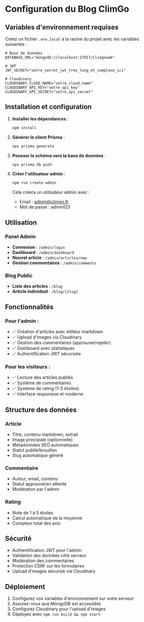 # Configuration du Blog ClimGo

## Variables d'environnement requises

Créez un fichier `.env.local` à la racine du projet avec les variables suivantes :

```env
# Base de données
DATABASE_URL="mongodb://localhost:27017/climgoweb"

# JWT
JWT_SECRET="votre_secret_jwt_tres_long_et_complexe_ici"

# Cloudinary
CLOUDINARY_CLOUD_NAME="votre_cloud_name"
CLOUDINARY_API_KEY="votre_api_key"
CLOUDINARY_API_SECRET="votre_api_secret"
```

## Installation et configuration

1. **Installer les dépendances** :
   ```bash
   npm install
   ```

2. **Générer le client Prisma** :
   ```bash
   npx prisma generate
   ```

3. **Pousser le schéma vers la base de données** :
   ```bash
   npx prisma db push
   ```

4. **Créer l'utilisateur admin** :
   ```bash
   npm run create-admin
   ```
   Cela créera un utilisateur admin avec :
   - Email : admin@climgo.fr
   - Mot de passe : admin123

## Utilisation

### Panel Admin
- **Connexion** : `/admin/login`
- **Dashboard** : `/admin/dashboard`
- **Nouvel article** : `/admin/articles/new`
- **Gestion commentaires** : `/admin/comments`

### Blog Public
- **Liste des articles** : `/blog`
- **Article individuel** : `/blog/[slug]`

## Fonctionnalités

### Pour l'admin :
- ✅ Création d'articles avec éditeur markdown
- ✅ Upload d'images via Cloudinary
- ✅ Gestion des commentaires (approuver/rejeter)
- ✅ Dashboard avec statistiques
- ✅ Authentification JWT sécurisée

### Pour les visiteurs :
- ✅ Lecture des articles publiés
- ✅ Système de commentaires
- ✅ Système de rating (1-5 étoiles)
- ✅ Interface responsive et moderne

## Structure des données

### Article
- Titre, contenu markdown, extrait
- Image principale (optionnelle)
- Métadonnées SEO automatiques
- Statut publié/brouillon
- Slug automatique généré

### Commentaire
- Auteur, email, contenu
- Statut approuvé/en attente
- Modération par l'admin

### Rating
- Note de 1 à 5 étoiles
- Calcul automatique de la moyenne
- Compteur total des avis

## Sécurité

- Authentification JWT pour l'admin
- Validation des données côté serveur
- Modération des commentaires
- Protection CSRF sur les formulaires
- Upload d'images sécurisé via Cloudinary

## Déploiement

1. Configurez vos variables d'environnement sur votre serveur
2. Assurez-vous que MongoDB est accessible
3. Configurez Cloudinary pour l'upload d'images
4. Déployez avec `npm run build && npm start` 